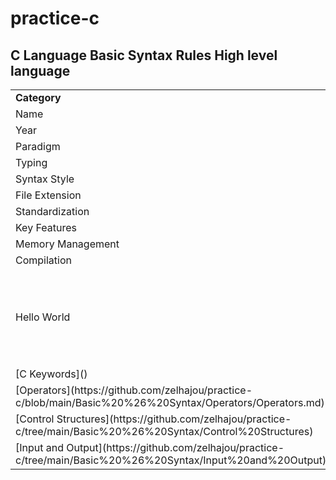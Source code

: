 # practice-c

## C Language Basic Syntax Rules High level language

<table>
<tr>
<td> <b>Category</b> </td>
<td> <b>Information</b> </td>
</tr>
<tr>
<td>Name</td>
<td>C Programming Language</td>
</tr>
<tr>
<td>Year</td>
<td>Developed in 1972 by Dennis Ritchie at Bell Labs</td>
</tr>
<tr>
<td>Paradigm</td>
<td>Procedural, Imperative, Structured</td>
</tr>
<tr>
<td>Typing</td>
<td>Static, Strong</td>
</tr>
<tr>
<td>Syntax Style</td>
<td>C-like</td>
</tr>
<tr>
<td>File Extension</td>
<td>.c (source code), .h (header files)</td>
</tr>
<tr>
<td>Standardization</td>
<td>ANSI C, ISO C, C99, C11</td>
</tr>
<tr>
<td>Key Features</td>
<td>Low-level manipulation, Efficient, Portability</td>
</tr>
<tr>
<td>Memory Management</td>
<td>Manual (malloc, free)</td>
</tr>
<tr>
<td>Compilation</td>
<td>Compiled language</td>
</tr>
<tr>
<td>Hello World</td>
<td>
	
```c
#include<stdio.h> // Include header files

int main() // main() function must be there
{ 
	printf("Hello, World!\n"); // semicolon after each statement
	return 0; /* indicate that program ended successfuly */
} // program enclosed by curly braces
```
</td>
</tr>

<tr>
<td>[C Keywords]()</td>
<td></td>
</tr>

<tr>
<td>[Operators](https://github.com/zelhajou/practice-c/blob/main/Basic%20%26%20Syntax/Operators/Operators.md)</td>
<td></td>
</tr>

<tr>
<td>[Control Structures](https://github.com/zelhajou/practice-c/tree/main/Basic%20%26%20Syntax/Control%20Structures)</td>
<td></td>
</tr>

<tr>
<td>[Input and Output](https://github.com/zelhajou/practice-c/tree/main/Basic%20%26%20Syntax/Input%20and%20Output)
</td>
<td></td>
</tr>



</table>



